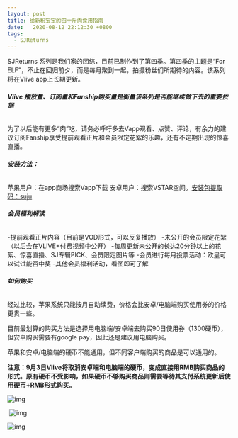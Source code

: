 ```yaml
---
layout: post
title: 给新粉宝宝的四十斤肉食用指南
date:   2020-08-12 22:12:30 +0800
tags:
  - SJReturns
---
```


SJReturns 系列是我们家的团综，目前已制作到了第四季。第四季的主题是“For ELF”，不止在回归前夕，而是每月聚到一起，拍摄粉丝们所期待的内容。该系列将在Vlive app上长期更新。

###### **Vlive 播放量、订阅量和Fanship购买量是衡量该系列是否能继续做下去的重要依据**

为了以后能有更多“肉”吃，请务必呼吁多去Vapp观看、点赞、评论，有余力的建议订阅Fanship享受提前观看正片和会员限定花絮的乐趣，还有不定期出现的惊喜直播。

###### **安装方法：**

苹果用户：在app商场搜索Vapp下载
安卓用户：搜索VSTAR空间。[安装包提取码：suju](https://pan.baidu.com/s/1pQXWUqrtl4-UBfHWzPcfnw)

###### **会员福利解读**

-提前观看正片内容（目前是VOD形式，可以反复播放）
-未公开的会员限定花絮（以后会在VLIVE+付费视频中公开）
-每周更新未公开的长达20分钟以上的花絮、惊喜直播、SJ专辑PICK、会员限定图片等
-会员进行每月投票活动：欧皇可以试试能否中奖
-其他会员福利活动，看图即可了解

###### **如何购买**

经过比较，苹果系统只能按月自动续费，价格会比安卓/电脑端购买使用券的价格更贵一些。

目前最划算的购买方法是选择用电脑端/安卓端去购买90日使用券（1300硬币），但安卓购买需要有google pay，因此还是建议用电脑购买。

苹果和安卓/电脑端的硬币不能通用，但不同客户端购买的商品是可以通用的。

**注意：9月3日Vlive将取消安卓端和电脑端的硬币，变成直接用RMB购买商品的形式。原有硬币不受影响，如果硬币不够购买商品则需要等待其支付系统更新后使用硬币+RMB形式购买。**

![img](https://cdn.jsdelivr.net/gh/penglanxindong1106/pic/007ZZwvGly1geqkkhug3mj31gx0ttdtr.jpg)

​	![img](https://cdn.jsdelivr.net/gh/penglanxindong1106/pic/007ZZwvGly1geqkwwxbknj31fr0t618h.jpg)

![img](https://cdn.jsdelivr.net/gh/penglanxindong1106/pic/007ZZwvGly1ge8cw1xlnhj30xl0p8n4p.jpg)